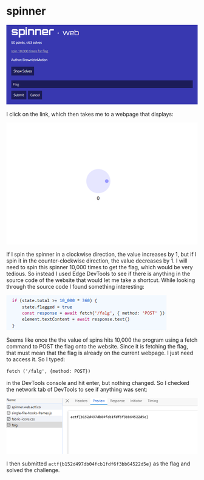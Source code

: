 # spinner
![](../images/spinner-part-1.png)

I click on the link, which then takes me to a webpage that displays:

![](../images/spinner-part-2.png)

If I spin the spinner in a clockwise direction, the value increases by 1, but if I spin it in the counter-clockwise direction, the value decreases by 1. I will need to spin this spinner 10,000 times to get the flag, which would be very tedious. So instead I used Edge DevTools to see if there is anything in the source code of the website that would let me take a shortcut. While looking through the source code I found something interesting:

![](../images/spinner-part-3.png)

Seems like once the the value of spins hits 10,000 the program using a fetch command to POST the flag onto the website. Since it is fetching the flag, that must mean that the flag is already on the current webpage. I just need to access it. So I typed:

```txt
fetch ('/falg', {method: POST})
```
in the DevTools console and hit enter, but nothing changed. So I checked the network tab of DevTools to see if anything was sent:

![](../images/spinner-part-5.png)

I then submitted `actf{b152d497db04fcb1fdf6f3bb64522d5e}` as the flag and solved the challenge.
